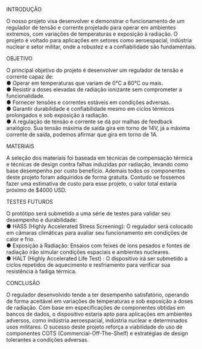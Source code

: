 INTRODUÇÃO

  O nosso projeto visa desenvolver e demonstrar o funcionamento de um regulador de tensão e corrente projetado para operar em ambientes extremos, com variações de temperaturas e exposição à radiação. O projeto é voltado para aplicações em setores como aeroespacial, indústria nuclear e setor militar, onde a robustez e a confiabilidade são fundamentais. 



OBJETIVO 

  O principal objetivo do projeto é desenvolver um regulador de tensão e corrente capaz de:        
● Operar em temperaturas que variam de 0°C a 60°C ou mais.          
● Resistir a doses elevadas de radiação ionizante sem comprometer a funcionalidade.         
● Fornecer tensões e correntes estáveis em condições adversas.                   
● Garantir durabilidade e confiabilidade mesmo em ciclos térmicos prolongados e sob exposição à radiação.         
● A regulação de tensão e corrente se dá por malhas de feedback analógico. Sua tensão máxima de saída gira em torno de 14V, já a máxima corrente de saída, podemos afirmar que gira em torno de 1A.



MATERIAIS 


  A seleção dos materiais foi baseada em técnicas de compensação térmica e técnicas de design contra falhas induzidas por radiação, levando como base desempenho por custo benefício. Ademais todos os componentes deste projeto foram adquiridos de forma gratuita. Contudo se fossemos fazer uma estimativa de custo para esse projeto, o valor total estaria próximo de $4000 USD.




TESTES FUTUROS


  O protótipo será submetido a uma série de testes para validar seu desempenho e durabilidade:    
● HASS (Highly Accelerated Stress Screening): O regulador será colocado em câmaras climáticas para avaliar seu funcionamento em condições de calor e frio.     
● Exposição à Radiação: Ensaios com feixes de íons pesados e fontes de radiação irão simular condições espaciais e ambientes nucleares.       
● HALT (Highly Accelerated Life Test) : O dispositivo irá ser submetido a ciclos repetidos de aquecimento e resfriamento para verificar sua resistência à fadiga térmica.   

                     


CONCLUSÃO

  O regulador desenvolvido tende a ter desempenho satisfatório, operando de forma aceitável em variações de temperaturas e sob exposição a doses de radiação. Com base em especificações de componentes obtidas em bancos de dados, o dispositivo estaria apto para aplicações em ambientes adversos, como indústria aeroespacial, indústria nuclear e determinados usos militares. O sucesso deste projeto reforça a viabilidade do uso de componentes COTS (Commercial-Off-The-Shelf) e estratégias de design tolerantes a condições adversas.

